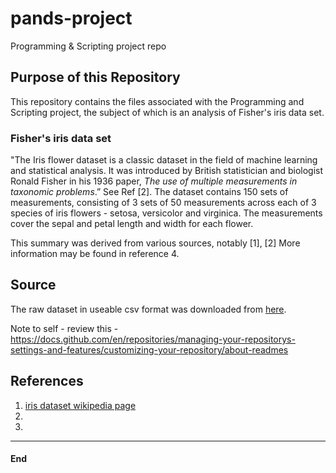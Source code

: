 # pands-project
Programming &amp; Scripting project repo

## Purpose of this Repository
This repository contains the files associated with the Programming and Scripting project, the subject of which is an analysis of Fisher's iris data set.

### Fisher's iris data set
"The Iris flower dataset is a classic dataset in the field of machine learning and statistical analysis. It was introduced by British statistician and biologist Ronald Fisher in his 1936 paper, *The use of multiple measurements in taxonomic problems*.” See Ref [2].
The dataset contains 150 sets of measurements, consisting of 3 sets of 50 measurements across each of 3 species of iris flowers - setosa, versicolor and virginica. The measurements cover the sepal and petal length and width for each flower.

This summary was derived from various sources, notably [1], [2]
More information may be found in reference 4.

## Source
The raw dataset in useable csv format was downloaded from [here](https://raw.githubusercontent.com/mwaskom/seaborn-data/master/iris.csv). 


Note to self - review this - https://docs.github.com/en/repositories/managing-your-repositorys-settings-and-features/customizing-your-repository/about-readmes


## References
1. [iris dataset wikipedia page](https://en.wikipedia.org/wiki/Iris_flower_data_set)
2. 
3.

****
#### End